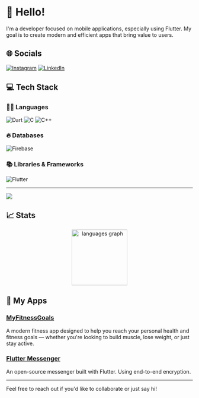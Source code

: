 # 👋 Hello!

I'm a developer focused on mobile applications, especially using Flutter. My goal is to create modern and efficient apps that bring value to users.

## 🌐 Socials

[![Instagram](https://img.shields.io/badge/Instagram-%23E4405F.svg?logo=Instagram&logoColor=white)](https://instagram.com/pikacu100.apk)  [![LinkedIn](https://img.shields.io/badge/LinkedIn-%230077B5.svg?logo=linkedin&logoColor=white)](linkedin.com/in/michal-sedlák-17044b357/)

## 💻 Tech Stack

### 🧑‍💻 Languages

![Dart](https://img.shields.io/badge/Dart-%230175C2.svg?style=for-the-badge&logo=dart&logoColor=white)
![C](https://img.shields.io/badge/C-%2300599C.svg?style=for-the-badge&logo=c&logoColor=white)
![C++](https://img.shields.io/badge/C++-%2300599C.svg?style=for-the-badge&logo=c%2B%2B&logoColor=white)

### 🔥 Databases

![Firebase](https://img.shields.io/badge/Firebase-%23FFCA28.svg?style=for-the-badge&logo=firebase&logoColor=black)

### 📚 Libraries & Frameworks

![Flutter](https://img.shields.io/badge/Flutter-%2302569B.svg?style=for-the-badge&logo=flutter&logoColor=white)

---

[![](https://visitcount.itsvg.in/api?id=pikacu100&icon=0&color=0)](https://visitcount.itsvg.in)

## 📈 Stats

<div align="center">
  <img src="https://github-readme-stats.vercel.app/api/top-langs?username=pikacu100&locale=en&hide_title=false&layout=compact&card_width=320&langs_count=5&theme=dracula&hide_border=false" height="150" alt="languages graph" />
</div>

## 📱 My Apps

### [MyFitnessGoals](https://play.google.com/store/apps/details?id=cz.kixameloapps.myfitnessgoals&hl=en-US&ah=dZWsCU4t5N9fZTcqldywswwY5EY)

A modern fitness app designed to help you reach your personal health and fitness goals — whether you're looking to build muscle, lose weight, or just stay active.

### [Flutter Messenger](https://github.com/pikacu100/Flutter-messenger)

An open-source messenger built with Flutter. Using end-to-end encryption.

---

Feel free to reach out if you'd like to collaborate or just say hi!
